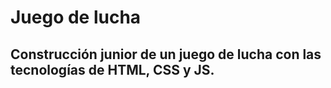 # Juego de lucha

## Construcción junior de un juego de lucha con las tecnologías de HTML, CSS y JS.

#####
